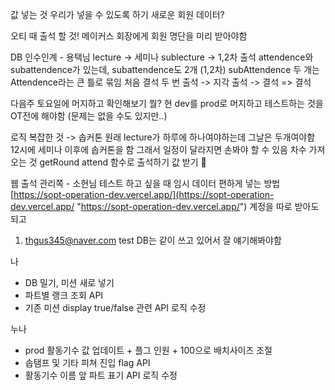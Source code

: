 값 넣는 것 우리가 넣을 수 있도록 하기
새로운 회원 데이터?

오티 때 출석 할 것!
메이커스 회장에게 회원 명단을 미리 받아야함

DB 인수인계 - 용택님
lecture -> 세미나
sublecture -> 1,2차 출석
attendence와 subattendence가 있는데, subattendence도 2개 (1,2차)
subAttendence 두 개는 Attendence라는 큰 틀로 묶임
처음 결석 두 번 출석 -> 지각
출석 -> 결석 => 결석

다음주 토요일에 머지하고 확인해보기 뭘?
현 dev를 prod로 머지하고 테스트하는 것을 OT전에 해야함 (문제는 없을 수도 있지만..)

로직 복잡한 것 -> 솝커톤
원래 lecture가 하루에 하나여야하는데 그날은 두개여야함
12시에 세미나 이후에 솝커톤을 함 그래서 일정이 달라지면 손봐야 할 수 있음
차수 가져오는 것 getRound
attend 함수로 출석하기 값 받기


웹 출석 관리쪽  - 소현님
테스트 하고 싶을 때 임시 데이터 편하게 넣는 방법
[https://sopt-operation-dev.vercel.app/](https://sopt-operation-dev.vercel.app/ "https://sopt-operation-dev.vercel.app/")
계정을 따로 받아도 되고

1. thgus345@naver.com test
DB는 같이 쓰고 있어서 잘 얘기해봐야함

나  
- DB 밀기, 미션 새로 넣기
- 파트별 랭크 조회 API
- 기존 미션 display true/false 관련 API 로직 수정

누나  

- prod 활동기수 값 업데이트 + 플그 인원 + 100으로 배치사이즈 조절
- 솝탬프 및 기타 피쳐 진입 flag API
- 활동기수 이름 앞 파트 표기 API 로직 수정